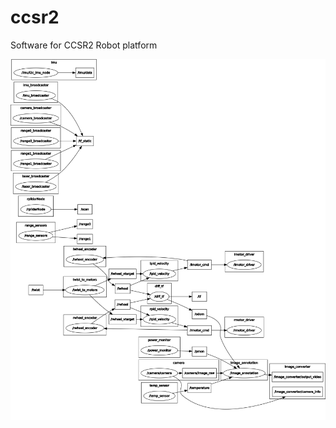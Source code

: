 # ccsr2
Software for CCSR2 Robot platform

![Alt text](ccsr2_main/images/rosgraph.png?raw=true "ROS graph")
